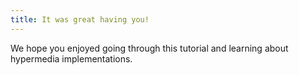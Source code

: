 ```yaml
---
title: It was great having you!
---
```


We hope you enjoyed going through this tutorial and learning about hypermedia implementations.
